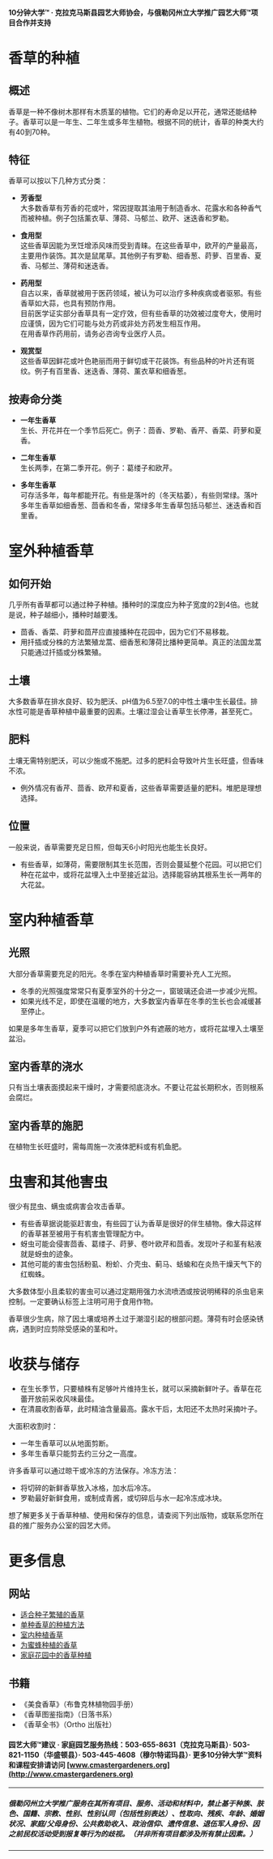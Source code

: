 #### 10分钟大学™ · 克拉克马斯县园艺大师协会，与俄勒冈州立大学推广园艺大师™项目合作并支持

# 香草的种植

## 概述

香草是一种不像树木那样有木质茎的植物。它们的寿命足以开花，通常还能结种子。香草可以是一年生、二年生或多年生植物。根据不同的统计，香草的种类大约有40到70种。

## 特征

香草可以按以下几种方式分类：

- **芳香型**  
  大多数香草有芳香的花或叶，常因提取其油用于制造香水、花露水和各种香气而被种植。例子包括薰衣草、薄荷、马郁兰、欧芹、迷迭香和罗勒。

- **食用型**  
  这些香草因能为烹饪增添风味而受到青睐。在这些香草中，欧芹的产量最高，主要用作装饰。其次是鼠尾草。其他例子有罗勒、细香葱、莳萝、百里香、夏香、马郁兰、薄荷和迷迭香。

- **药用型**  
  自古以来，香草就被用于医药领域，被认为可以治疗多种疾病或者驱邪。有些香草如大蒜，也具有预防作用。  
  目前医学证实部分香草具有一定疗效，但有些香草的功效被过度夸大，使用时应谨慎，因为它们可能与处方药或非处方药发生相互作用。  
  在用香草作药用前，请务必咨询专业医疗人员。

- **观赏型**  
  这些香草因鲜花或叶色艳丽而用于鲜切或干花装饰。有些品种的叶片还有斑纹。例子有百里香、迷迭香、薄荷、薰衣草和细香葱。

## 按寿命分类

- **一年生香草**  
  生长、开花并在一个季节后死亡。例子：茴香、罗勒、香芹、香菜、莳萝和夏香。

- **二年生香草**  
  生长两季，在第二季开花。例子：葛缕子和欧芹。

- **多年生香草**  
  可存活多年，每年都能开花。有些是落叶的（冬天枯萎），有些则常绿。落叶多年生香草如细香葱、茴香和冬香，常绿多年生香草包括马郁兰、迷迭香和百里香。

# 室外种植香草

## 如何开始

几乎所有香草都可以通过种子种植。播种时的深度应为种子宽度的2到4倍。也就是说，种子越细小，播种时越要浅。

- 茴香、香菜、莳萝和茴芹应直接播种在花园中，因为它们不易移栽。
- 用扦插或分株的方法繁殖龙蒿、细香葱和薄荷比播种更简单。真正的法国龙蒿只能通过扦插或分株繁殖。

## 土壤

大多数香草在排水良好、较为肥沃、pH值为6.5至7.0的中性土壤中生长最佳。排水性可能是香草种植中最重要的因素。土壤过湿会让香草生长停滞，甚至死亡。

## 肥料

土壤无需特别肥沃，可以少施或不施肥。过多的肥料会导致叶片生长旺盛，但香味不浓。

- 例外情况有香芹、茴香、欧芹和夏香，这些香草需要适量的肥料。堆肥是理想选择。

## 位置

一般来说，香草需要充足日照，但每天6小时阳光也能生长良好。

- 有些香草，如薄荷，需要限制其生长范围，否则会蔓延整个花园。可以把它们种在花盆中，或将花盆埋入土中至接近盆沿。选择能容纳其根系生长一两年的大花盆。

# 室内种植香草

## 光照

大部分香草需要充足的阳光。冬季在室内种植香草时需要补充人工光照。

- 冬季的光照强度常常只有夏季室外的十分之一，窗玻璃还会进一步减少光照。
- 如果光线不足，即使在温暖的地方，大多数室内香草在冬季的生长也会减缓甚至停止。

如果是多年生香草，夏季可以把它们放到户外有遮蔽的地方，或将花盆埋入土壤至盆沿。

## 室内香草的浇水

只有当土壤表面摸起来干燥时，才需要彻底浇水。不要让花盆长期积水，否则根系会腐烂。

## 室内香草的施肥

在植物生长旺盛时，需每周施一次液体肥料或有机鱼肥。

# 虫害和其他害虫

很少有昆虫、螨虫或病害会攻击香草。

- 有些香草据说能驱赶害虫，有些园丁认为香草是很好的伴生植物。像大蒜这样的香草甚至被用于有机害虫管理配方中。
- 蚜虫可能会侵害茴香、葛缕子、莳萝、卷叶欧芹和茴香。发现叶子和茎有粘液就是蚜虫的迹象。
- 其他可能的害虫包括粉虱、粉蚧、介壳虫、蓟马、蛞蝓和在炎热干燥天气下的红蜘蛛。

大多数体型小且柔软的害虫可以通过定期用强力水流喷洒或按说明稀释的杀虫皂来控制。一定要确认标签上注明可用于食用作物。

香草很少生病，除了因土壤或培养土过于潮湿引起的根部问题。薄荷有时会感染锈病，遇到时应剪除受感染的茎和叶。

# 收获与储存

- 在生长季节，只要植株有足够叶片维持生长，就可以采摘新鲜叶子。香草在花蕾开放前采收风味最佳。
- 在清晨收割香草，此时精油含量最高。露水干后，太阳还不太热时采摘叶子。

大面积收割时：

- 一年生香草可以从地面剪断。
- 多年生香草只能剪去约三分之一高度。

许多香草可以通过晾干或冷冻的方法保存。冷冻方法：

- 将切碎的新鲜香草放入冰格，加水后冷冻。
- 罗勒最好新鲜食用，或制成青酱，或切碎后与水一起冷冻成冰块。

想了解更多关于香草种植、使用和保存的信息，请查阅下列出版物，或联系您所在县的推广服务办公室的园艺大师。

# 更多信息

## 网站

- [适合种子繁殖的香草](http://www.backyardgardener.com/herb/)
- [单种香草的种植方法](http://www.pioneerthinking.com/growingherbs.html)
- [室内种植香草](http://www.doityourself.com/vegetables/growingherbsindoors.html)
- [为蜜蜂种植的香草](http://altnature.com/library/herb.htm)
- [家庭花园中的香草种植](http://www.wvu.edu/~agexten/hortcult/herbs/ne208hrb.htm)

## 书籍

- 《美食香草》（布鲁克林植物园手册）
- 《香草图鉴指南》（日落书系）
- 《香草全书》（Ortho 出版社）

#### 园艺大师™建议 · 家庭园艺服务热线：503-655-8631（克拉克马斯县）· 503-821-1150（华盛顿县）· 503-445-4608（穆尔特诺玛县）· 更多10分钟大学™资料和课程安排请访问 [www.cmastergardeners.org](http://www.cmastergardeners.org)

---

##### 俄勒冈州立大学推广服务在其所有项目、服务、活动和材料中，禁止基于种族、肤色、国籍、宗教、性别、性别认同（包括性别表达）、性取向、残疾、年龄、婚姻状况、家庭/父母身份、公共救助收入、政治信仰、遗传信息、退伍军人身份、因之前民权活动受到报复等行为的歧视。（并非所有项目都涉及所有禁止因素。）
---